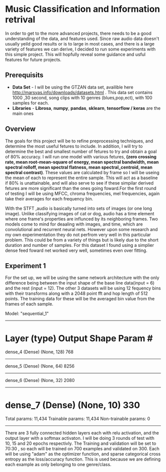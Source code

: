 # Music Classification and Information retrival
  In order to get to the more advanced projects, there needs to be a good understanding of the data, and features used. Since raw audio data doesn't usually yeild good results or is to large in most cases, and there is a large variety of features we can derive, I decided to run some experiments with this simple project. This will hopfully reveal some guidance and usful features for future projects.

## Prerequisits
* **Data Set** - I will be using the GTZAN data set, availible here http://marsyas.info/downloads/datasets.html . This data set contains 1000 ,30 second, song clips with 10 genres (blues,pop,ect), with 100 samples for each.
* **Libraries** - **Librosa**, **numpy**, **pandas**, **sklearn**, **tensorflow / keras** are the main ones

## Overview
  The goals for this project will be to refine preprocessing techniques, and determine the most useful fetures to include. In addition, I will try to determine the best and smallest number of fetures to try and obtain a goal of  80% accuracy. I will run one model with various fetures, **(zero crossing rate, mean root-mean-square of energy, mean spectral bandwidth, mean spectral rolloff, mean spectral flatness, mean spectral_centroid, mean spectral contrast)**. These values are calculated by frame so I will be useing the mean of each to represent the entire sample. This will act as a baseline if 80% is unattainable, and will also serve to see if these simpilar derived fetures are more significant than the ones going foward.For the first round of testing I will be using MFCC, chroma frequencies, mel frequencies, again take their averages for each frequency bin.
  
  With the STFT ,audio is basically turned into sets of images (or one long image). Unlike classifying images of cat or dog, audio has a time element where one frame's properties are influnced by its neighboring frames. Two models come to mind for deaaling with images, and time, which are convolutional and recurrent neural nets. However upon some research and my own experimentation they do not perfrom very well in this particular problem. This could be from a variety of things but is likely due to the short duration and number of samples. For this dataset I found using a simplier dense feed foward net worked very well, sometimes even over fitting.
  
 ## Experiment 1
  For the set up, we will be using the same network architecture with the only difference being between the input shape of the base line data(input = 6) and the rest (input = 12). The other 3 datasets will be using 12 fequency bins with their transforms along with a 2048 point fft and hop length of 512 points. The training data for these will be the averaged bin value from the frames of each sample. 
  
  Model: "sequential_1"
_________________________________________________________________
Layer (type)                 Output Shape              Param #   
=================================================================
dense_4 (Dense)              (None, 128)               768       
_________________________________________________________________
dense_5 (Dense)              (None, 64)                8256      
_________________________________________________________________
dense_6 (Dense)              (None, 32)                2080      
_________________________________________________________________
dense_7 (Dense)              (None, 10)                330       
=================================================================
Total params: 11,434
Trainable params: 11,434
Non-trainable params: 0
_________________________________________________________________
  
There are 3 fully connected hidden layers each with relu activation, and the output layer with a softmax activaton. I will be doing 3 rounds of test with 10, 15 and 20 epochs respectivly. The Training and validation will be set to 70:30 , so each will be trained on 700 examples and validated on 300. Each will be using "adam" as the optimizer function, and sparse categorical cross entropy as the loss/accuracy function. This is used because we are defining each example as only belonging to one genre/class.
